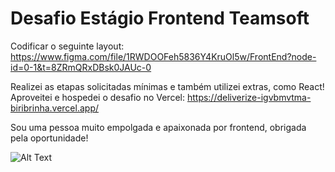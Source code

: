 # Desafio Estágio Frontend Teamsoft

Codificar o seguinte layout: https://www.figma.com/file/1RWDOOFeh5836Y4KruOl5w/FrontEnd?node-id=0-1&t=8ZRmQRxDBsk0JAUc-0

Realizei as etapas solicitadas mínimas e também utilizei extras, como React!
Aproveitei e hospedei o desafio no Vercel:
https://deliverize-igvbmvtma-biribrinha.vercel.app/

Sou uma pessoa muito empolgada e apaixonada por frontend, obrigada pela oportunidade!

![Alt Text](https://media.giphy.com/media/3oKIPnAiaMCws8nOsE/giphy.gif)



